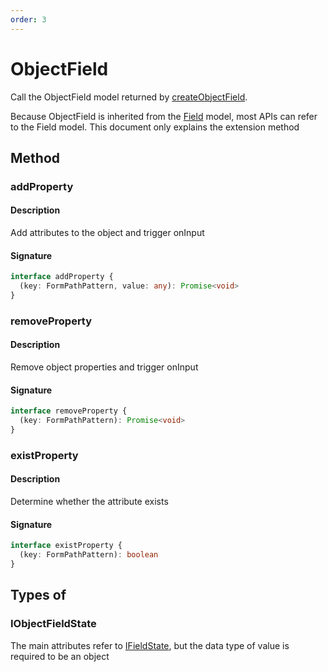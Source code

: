 ```yaml
---
order: 3
---
```


# ObjectField

Call the ObjectField model returned by [createObjectField](/api/models/form#createobjectfield).

Because ObjectField is inherited from the [Field](/api/models/field) model, most APIs can refer to the Field model. This document only explains the extension method

## Method

### addProperty

#### Description

Add attributes to the object and trigger onInput

#### Signature

```ts
interface addProperty {
  (key: FormPathPattern, value: any): Promise<void>
}
```

### removeProperty

#### Description

Remove object properties and trigger onInput

#### Signature

```ts
interface removeProperty {
  (key: FormPathPattern): Promise<void>
}
```

### existProperty

#### Description

Determine whether the attribute exists

#### Signature

```ts
interface existProperty {
  (key: FormPathPattern): boolean
}
```

## Types of

### IObjectFieldState

The main attributes refer to [IFieldState](/api/models/field#ifieldstate), but the data type of value is required to be an object
